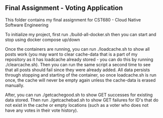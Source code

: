 ## Final Assignment - Voting Application

This folder contains my final assignment for CST680 - Cloud Native Software Engineering

To initialize my project, first run ./build-all-docker.sh then you can start and stop using docker compose up/down

Once the containers are running, you can run ./loadcache.sh to show all posts work (you may want to clear cache-data that is a part of my repository as it has loadcache already stored - you can do this by running ./clearcache.sh). Then you can run the same script a second time to see that all posts should fail since they were already added. All data persists through stopping and starting of the container, so once loadcache.sh is run once, the cache will never be empty again unless the cache-data is erased manually.

After, you can run ./getcachegood.sh to show GET successes for existing data stored. Then run ./getcachebad.sh to show GET failures for ID's that do not exist in the cache or empty locations (such as a voter who does not have any votes in their vote history).